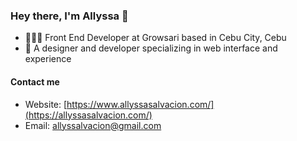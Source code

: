 ### Hey there, I'm Allyssa 👋

- 👩🏻‍💻 Front End Developer at Growsari based in Cebu City, Cebu
- 🌈 A designer and developer specializing in web interface and experience


#### Contact me

- Website: [https://www.allyssasalvacion.com/](https://allyssasalvacion.com/)
- Email: allyssalvacion@gmail.com
